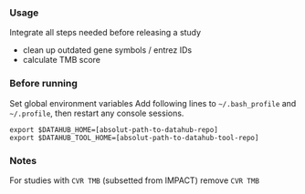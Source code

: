 ### Usage
Integrate all steps needed before releasing a study
- clean up outdated gene symbols / entrez IDs
- calculate TMB score

### Before running 

Set global environment variables
Add following lines to `~/.bash_profile` and `~/.profile`, then restart any console sessions.
```
export $DATAHUB_HOME=[absolut-path-to-datahub-repo]
export $DATAHUB_TOOL_HOME=[absolut-path-to-datahub-tool-repo]
```

### Notes

For studies with `CVR TMB` (subsetted from IMPACT) remove `CVR TMB`

